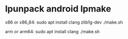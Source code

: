 # lpunpack android lpmake

x86 or x86_64:
sudo apt install clang zlib1g-dev
./make.sh

arm or arm64:
sudo apt install clang
./make.sh
